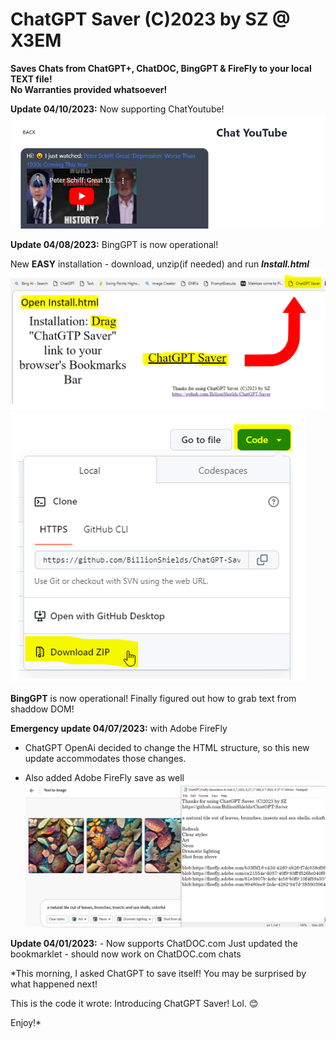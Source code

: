 
# ChatGPT Saver (C)2023 by SZ @ X3EM
**Saves Chats from ChatGPT+, ChatDOC, BingGPT & FireFly to your local TEXT file! 
<br>No Warranties provided whatsoever!** 

**Update 04/10/2023:** Now supporting ChatYoutube! 
![Support for ChatYoutube](ChatYoutube.png)

**Update 04/08/2023:** BingGPT is now operational!

New **EASY** installation - download, unzip(if needed) and run ***Install.html***
![Install Instructions](HowInstall.png)
![Zip Download](DownloadZip.png)

**BingGPT** is now operational! Finally figured out how to grab text from shaddow DOM! 


**Emergency update 04/07/2023:** with Adobe FireFly 
- ChatGPT OpenAi decided to change the HTML structure, so this new update accommodates those changes.

- Also added Adobe FireFly save as well
![Firefly Support](FireFLySupport.png)

**Update 04/01/2023:** - Now supports ChatDOC.com
Just updated the bookmarklet - should now work on ChatDOC.com chats

*This morning, I asked ChatGPT to save itself! 
You may be surprised by what happened next! 

This is the code it wrote: Introducing ChatGPT Saver! Lol. 😊 


Enjoy!*

